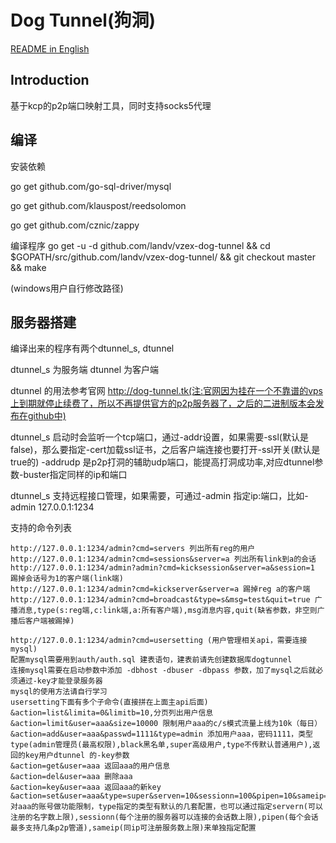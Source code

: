 # Dog Tunnel(狗洞)
[README in English](./README.en.md) 
## Introduction

基于kcp的p2p端口映射工具，同时支持socks5代理

## 编译
安装依赖

go get github.com/go-sql-driver/mysql

go get github.com/klauspost/reedsolomon

go get github.com/cznic/zappy

编译程序
go get -u -d github.com/landv/vzex-dog-tunnel && cd $GOPATH/src/github.com/landv/vzex-dog-tunnel/ && git checkout master && make

(windows用户自行修改路径)

## 服务器搭建

编译出来的程序有两个dtunnel_s, dtunnel

dtunnel_s 为服务端 dtunnel 为客户端

dtunnel 的用法参考官网 http://dog-tunnel.tk(注:官网因为挂在一个不靠谱的vps上到期就停止续费了，所以不再提供官方的p2p服务器了，之后的二进制版本会发布在github中)

dtunnel_s 启动时会监听一个tcp端口，通过-addr设置，如果需要-ssl(默认是false)，那么要指定-cert加载ssl证书，之后客户端连接也要打开-ssl开关(默认是true的)
-addrudp 是p2p打洞的辅助udp端口，能提高打洞成功率,对应dtunnel参数-buster指定同样的ip和端口

dtunnel_s 支持远程接口管理，如果需要，可通过-admin 指定ip:端口，比如-admin 127.0.0.1:1234

支持的命令列表
```
http://127.0.0.1:1234/admin?cmd=servers 列出所有reg的用户
http://127.0.0.1:1234/admin?cmd=sessions&server=a 列出所有link到a的会话
http://127.0.0.1:1234/admin?admin?cmd=kicksession&server=a&session=1 踢掉会话号为1的客户端(link端)
http://127.0.0.1:1234/admin?cmd=kickserver&server=a 踢掉reg a的客户端
http://127.0.0.1:1234/admin?cmd=broadcast&type=s&msg=test&quit=true 广播消息,type(s:reg端,c:link端,a:所有客户端),msg消息内容,quit(缺省参数，非空则广播后客户端被踢掉)

http://127.0.0.1:1234/admin?cmd=usersetting (用户管理相关api，需要连接mysql)
配置mysql需要用到auth/auth.sql 建表语句，建表前请先创建数据库dogtunnel
连接mysql需要在启动参数中添加 -dbhost -dbuser -dbpass 参数，加了mysql之后就必须通过-key才能登录服务器
mysql的使用方法请自行学习
usersetting下面有多个子命令(直接拼在上面主api后面)
&action=list&limita=0&limitb=10,分页列出用户信息
&action=limit&user=aaa&size=10000 限制用户aaa的c/s模式流量上线为10k（每日）
&action=add&user=aaa&passwd=1111&type=admin 添加用户aaa，密码1111，类型type(admin管理员(最高权限),black黑名单,super高级用户,type不传默认普通用户),返回的key用户dtunnel 的-key参数
&action=get&user=aaa 返回aaa的用户信息
&action=del&user=aaa 删除aaa
&action=key&user=aaa 返回aaa的新key
&action=set&user=aaa&type=super&serven=10&sessionn=100&pipen=10&sameip=10,对aaa的账号做功能限制，type指定的类型有默认的几套配置，也可以通过指定servern(可以注册的名字数上限),sessionn(每个注册的服务器可以连接的会话数上限),pipen(每个会话最多支持几条p2p管道),sameip(同ip可注册服务数上限)来单独指定配置

```
